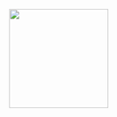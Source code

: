 <img align="center" src="https://github-readme-stats.vercel.app/api/top-langs/?username=Hiansdt&theme=midnight-purple&layout=compact&hide=html,css,scss,shell,procfile" style="max-width:100%;" height="180em">
